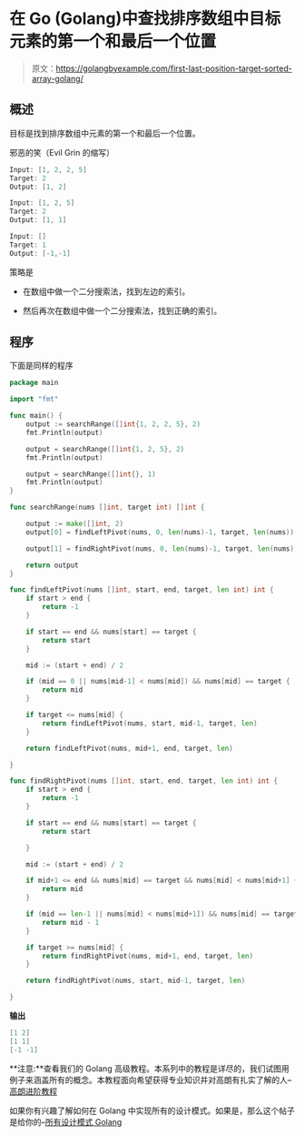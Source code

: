 # 在 Go (Golang)中查找排序数组中目标元素的第一个和最后一个位置

> 原文：<https://golangbyexample.com/first-last-position-target-sorted-array-golang/>

## **概述**

目标是找到排序数组中元素的第一个和最后一个位置。

邪恶的笑（Evil Grin 的缩写）

```go
Input: [1, 2, 2, 5]
Target: 2
Output: [1, 2]

Input: [1, 2, 5]
Target: 2
Output: [1, 1]

Input: []
Target: 1
Output: [-1,-1]
```

策略是

*   在数组中做一个二分搜索法，找到左边的索引。

*   然后再次在数组中做一个二分搜索法，找到正确的索引。

## **程序**

下面是同样的程序

```go
package main

import "fmt"

func main() {
	output := searchRange([]int{1, 2, 2, 5}, 2)
	fmt.Println(output)

	output = searchRange([]int{1, 2, 5}, 2)
	fmt.Println(output)

	output = searchRange([]int{}, 1)
	fmt.Println(output)
}

func searchRange(nums []int, target int) []int {

	output := make([]int, 2)
	output[0] = findLeftPivot(nums, 0, len(nums)-1, target, len(nums))

	output[1] = findRightPivot(nums, 0, len(nums)-1, target, len(nums))

	return output
}

func findLeftPivot(nums []int, start, end, target, len int) int {
	if start > end {
		return -1
	}

	if start == end && nums[start] == target {
		return start
	}

	mid := (start + end) / 2

	if (mid == 0 || nums[mid-1] < nums[mid]) && nums[mid] == target {
		return mid
	}

	if target <= nums[mid] {
		return findLeftPivot(nums, start, mid-1, target, len)
	}

	return findLeftPivot(nums, mid+1, end, target, len)

}

func findRightPivot(nums []int, start, end, target, len int) int {
	if start > end {
		return -1
	}

	if start == end && nums[start] == target {
		return start

	}

	mid := (start + end) / 2

	if mid+1 <= end && nums[mid] == target && nums[mid] < nums[mid+1] {
		return mid
	}

	if (mid == len-1 || nums[mid] < nums[mid+1]) && nums[mid] == target {
		return mid - 1
	}

	if target >= nums[mid] {
		return findRightPivot(nums, mid+1, end, target, len)
	}

	return findRightPivot(nums, start, mid-1, target, len)

}
```

**输出**

```go
[1 2]
[1 1]
[-1 -1]
```

**注意:**查看我们的 Golang 高级教程。本系列中的教程是详尽的，我们试图用例子来涵盖所有的概念。本教程面向希望获得专业知识并对高朗有扎实了解的人–[高朗进阶教程](https://golangbyexample.com/golang-comprehensive-tutorial/)

如果你有兴趣了解如何在 Golang 中实现所有的设计模式。如果是，那么这个帖子是给你的–[所有设计模式 Golang](https://golangbyexample.com/all-design-patterns-golang/)